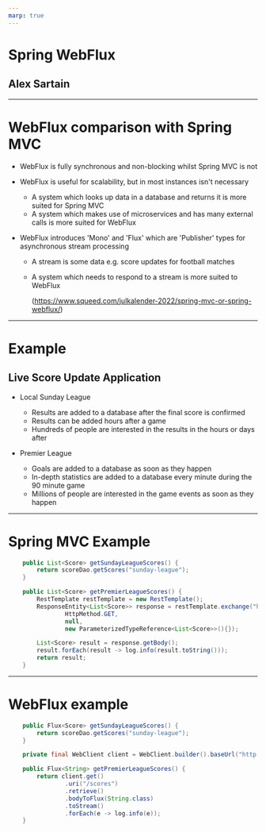 ```yaml
---
marp: true
---
```


# Spring WebFlux

## Alex Sartain

---

# WebFlux comparison with Spring MVC

- WebFlux is fully synchronous and non-blocking whilst Spring MVC is not
- WebFlux is useful for scalability, but in most instances isn't necessary
  - A system which looks up data in a database and returns it is more suited for Spring MVC
  - A system which makes use of microservices and has many external calls is more suited for WebFlux
- WebFlux introduces 'Mono' and 'Flux' which are 'Publisher' types for asynchronous stream processing

  - A stream is some data e.g. score updates for football matches
  - A system which needs to respond to a stream is more suited to WebFlux

    (https://www.squeed.com/julkalender-2022/spring-mvc-or-spring-webflux/)

---

# Example

## Live Score Update Application

- Local Sunday League

  - Results are added to a database after the final score is confirmed
  - Results can be added hours after a game
  - Hundreds of people are interested in the results in the hours or days after

- Premier League

  - Goals are added to a database as soon as they happen
  - In-depth statistics are added to a database every minute during the 90 minute game
  - Millions of people are interested in the game events as soon as they happen

---

# Spring MVC Example

```java
    public List<Score> getSundayLeagueScores() {
        return scoreDao.getScores("sunday-league");
    }

    public List<Score> getPremierLeagueScores() {
        RestTemplate restTemplate = new RestTemplate();
        ResponseEntity<List<Score>> response = restTemplate.exchange("http://premierleague.com/scores",
                HttpMethod.GET,
                null,
                new ParameterizedTypeReference<List<Score>>(){});

        List<Score> result = response.getBody();
        result.forEach(result -> log.info(result.toString()));
        return result;
    }
```

---

# WebFlux example

```java
    public Flux<Score> getSundayLeagueScores() {
        return scoreDao.getScores("sunday-league");
    }

    private final WebClient client = WebClient.builder().baseUrl("http://premierleague.com").build();

    public Flux<String> getPremierLeagueScores() {
        return client.get()
                .uri("/scores")
                .retrieve()
                .bodyToFlux(String.class)
                .toStream()
                .forEach(e -> log.info(e));
    }
```
